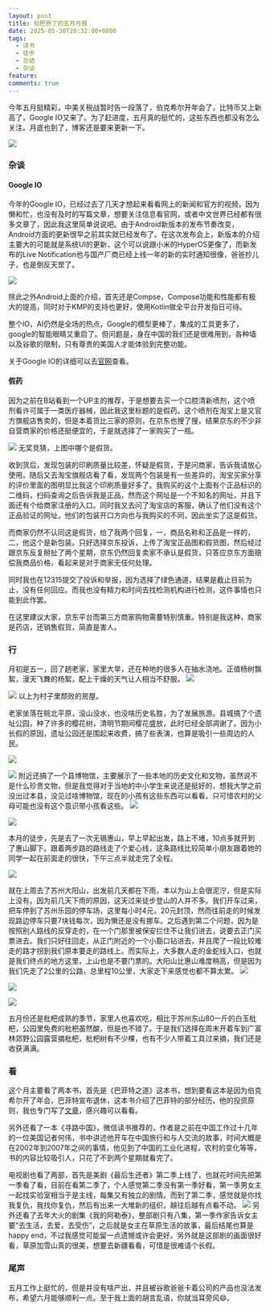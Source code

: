 ```yaml
---
layout: post
title: 枇杷熟了的五月月报
date: 2025-05-30T20:32:00+0800
tags:
  - 读书
  - 徒步
  - 总结
  - 杂谈
feature: 
comments: true
---
```

今年五月挺精彩，中美关税战暂时告一段落了，伯克希尔开年会了，比特币又上新高了，Google IO又来了。为了赶进度，五月真的挺忙的，这些东西也都没有怎么关注。月底也到了，博客还是要来更新一下。

![](https://img.isming.me/photo/IMG_20250517_154205.webp)

<!--more-->

### 杂谈 
#### Google IO
今年的Google IO，已经过去了几天才想起来看看网上的新闻和官方的视频，因为懒和忙，也没有及时的写篇文章，想要关注信息看官网，或者中文世界已经都有很多文章了，因此我这里简单说说吧。由于Android新版本的发布节奏改变，Android方面的更新很早之前其实就已经发布了。在这次发布会上，新版本的介绍主要大的可能就是系统UI的更新，这个可以说跟小米的HyperOS更像了，而新发布的Live Notification也与国产厂商已经上线一年的新的实时通知很像，爸爸抄儿子，也是倒反天罡了。

![](https://img.isming.me/photo/IO2025_launches.width-1600.format-webp.webp)

除此之外Android上面的介绍，首先还是Compse，Compose功能和性能都有极大的提高，同时对于KMP的支持也更好，使用Kotlin做全平台开发指日可待。

整个IO，AI仍然是全场的热点，Google的模型更棒了，集成的工具更多了，google的智能眼睛又重启了。但问题是，身在中国的我们还是很难用到，各种墙以及谷歌的限制，只有尊贵的美国人才能体验到完整功能。

关于Google IO的详细可以去[官网](https://io.google/2025/explore/)查看。

#### 假药
因为之前在B站看到一个UP主的推荐，于是想要去买一个口腔清新喷剂，这个喷剂看许可属于一类医疗器械，因此我这里标题的是假药。这个喷剂在淘宝上是又官方旗舰店售卖的，但是本着货比三家的原则，在京东也搜了搜，结果京东的不少非自营商家的价格还挺便宜的，于是就选择了一家购买了一瓶。

![](https://img.isming.me/photo/IMG_20250515_182230.webp)
无奖竞猜，上图中哪个是假货。

收到货后，发现包装的印刷质量比较差，怀疑是假货，于是问商家，告诉我请放心使用。随后又去淘宝旗舰店看了看，发现两个包装是有一些差异的，淘宝买家分享的评价里面的图明显比我这个印刷质量好多了。我购买的这个上面有个正品标识的二维码，扫码查询之后告诉我是正品，然而这个网址是一个不知名的网址，并且下面还有个给商家注册的入口。同时我又去问了淘宝店的客服，确认了他们没有这个正品验证的网址，他们的包装开口方向也与我购买的不同，因此坐实了这是假货。

而商家仍然不认同这是假货，给了我两个回复，一，商品名称和正品是一样的，二，他这个是新包装。只好选择京东投诉，上传了淘宝正品图和假货图，然后经过跟京东反复掰扯了两个星期，京东仍然回复卖家不承认是假货，只答应京东方面赔偿我商品价格，看起来是对于商家无任何处理。

同时我也在12315提交了投诉和举报，因为选择了绿色通道，结果是截止目前为止，没有任何回应。而我也没有精力和时间去找检测机构进行检测，这件事情也只能到此作罢。

在这里建议大家，京东平台而第三方商家购物需要特别慎重。特别是我这种，商家是药店，还销售假货，简直是害人。

### 行

月初是五一，回了趟老家，家里大旱，还在种地的很多人在抽水浇地。正值杨树飘絮，漫天飞舞的杨絮，配上干燥的天气让人相当不舒服。
![](https://img.isming.me/photo/IMG_20250501_180743.webp)

![](https://img.isming.me/photo/IMG_20250504_111748.webp)
以上为村子里颓败的房屋。

老家坐落在皖北平原，没山没水，也没啥历史名胜，为了发展旅游。县城搞了个遗址公园，种了许多的樱花树，清明节期间樱花盛放，此时已经全部凋谢了。因为小长假的原因，遗址公园还是围起来收费，搞了些表演，也算是吸引一些周边的人民。

![](https://img.isming.me/photo/IMG_20250502_192617.webp)

![](https://img.isming.me/photo/IMG_20250502_192354.webp)
附近还搞了一个县博物馆，主要展示了一些本地的历史文化和文物，虽然说不是什么珍贵文物，但是我觉得对于当地的中小学生来说还是挺好的，想我大学之前没出过本县，没见过啥博物馆，现在的小孩有这些东西可以看看。只可惜农村的父母可能也没有这个意识带小孩看这些。
![](https://img.isming.me/photo/IMG_20250502_100547.webp)


![](https://img.isming.me/photo/IMG_20250502_104821.webp)

本月的徒步，先是去了一次无锡惠山，早上早起出发，路上不堵，10点多就开到了惠山脚下。跟着两步路的路线走了个爱心线，这条路线比较简单小朋友跟着她的同学一起在前面走的很快，下午三点半就走完了全程。

![](https://img.isming.me/photo/IMG_20250510_132247.webp)

就在上周去了苏州大阳山，出发前几天都在下雨，本以为山上会很泥泞，但是实际上没有。因为前几天下雨的原因，这天过来徒步登山的人并不多。我们开车过来，把车停到了苏州乐园的停车场，这里每小时4元，20元封顶，然而往前走的时候发现路边停车只要7块钱每次，因为懒还是没有挪车。之后遇到第二个问题，因为是按照别人路线的反穿走的，在一个门那里被保安拦住不让我们进去，说要去正门买票进去。我们只好往回走，从正门附近的一个小豁口钻进去，并且爬了一段比较难走的路才拐到我们原本要走的路线上。而实际上，大多数人走的金蛇线入口，也就是我们终点的地方这里，上山也是不要门票的。大阳山比惠山难度稍高，但是因为我们先走了2公里的公路，总里程10公里，大家走下来感觉也都不算太累。
![](https://img.isming.me/photo/IMG_20250524_114928.webp)

![](https://img.isming.me/photo/IMG_20250524_132119.webp)

![](https://img.isming.me/photo/IMG_20250524_160525.webp)

五月份还是枇杷成熟的季节，家里人也喜欢吃，相比于苏州东山80一斤的白玉枇杷，公园里免费的枇杷虽然酸，但是也不错了。于是我们选择在周末开着车到广富林郊野公园露营摘枇杷，枇杷树有不少棵，也有不少人带着工具过来摘，我们还是收获满满。

### 看

这个月主要看了两本书，首先是《巴菲特之道》这本书，想到要看这本是因为伯克希尔开了年会，巴菲特宣布退休，这本书介绍了巴菲特的部分经历，他的投资原则，我也专门写了[文章](https://isming.me/2025-05-the-buffett-way/)，感兴趣可以看看。

另外还看了一本《寻路中国》，微信读书推荐的，作者是之前在中国工作过十几年的一位美国记者何伟，书中讲述他开车在中国旅行和与人交流的故事，时间大概是在2002年到2007年之间的事情，他见到了中国的工业化进程，农村的变化等等，书的内容比较吸引人，只花了不到两个星期就看完了。

电视剧也看了两部，首先是美剧《最后生还者》第二季上线了，也就花时间先把第一季看了看，目前在看第二季了，个人感觉第二季没有第一季好看，第一季男女主一起找实验室相当于是主线，每集又有独立的剧情。而到了第二季，感觉就是你找我复仇，我找你复仇，然后有出来一大堆新的组织，越往后越有点看不动。
![](https://img.isming.me/photo/p2908592028.webp)
另外还看了去年大火的剧集《我的阿勒泰》，整部剧只有八集，第一季作家告诉女主要“去生活，去爱，去受伤”，之后就是女主在草原生活的故事，最后结尾也算是happy end，不过我感觉可能留一点遗憾或许会更好。另外就是这部剧的画面很好看，草原加雪山真的很美，想要去新疆看看，可惜是很难请个长假。


### 尾声
五月工作上挺忙的，但是并没有啥产出，并且被谷歌爸爸卡着公司的产品也没法发布，希望六月能够顺利一点。至于我上面的胡言乱语，你就当耳旁风😄。